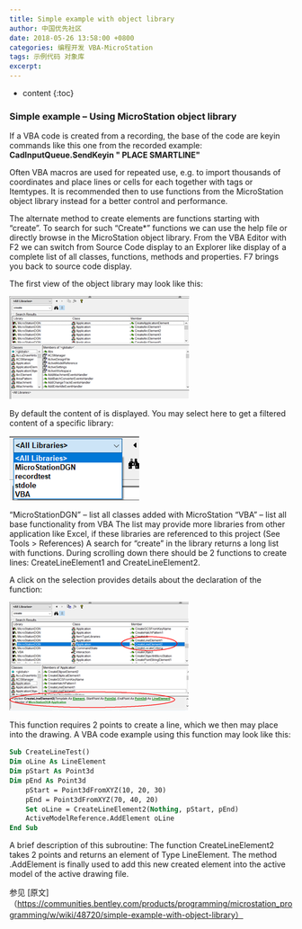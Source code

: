 ```yaml
---
title: Simple example with object library
author: 中国优先社区
date: 2018-05-26 13:58:00 +0800
categories: 编程开发 VBA-MicroStation
tags: 示例代码 对象库
excerpt: 
---
```

* content
{:toc}

### Simple example – Using MicroStation object library

If a VBA code is created from a recording, the base of the code are keyin commands like this one from the recorded example: **CadInputQueue.SendKeyin " PLACE SMARTLINE"**

Often VBA macros are used for repeated use, e.g. to import thousands of coordinates and place lines or cells for each  together with tags or Itemtypes. It is recommended then to use functions from the MicroStation object library instead for a better control and performance.

The alternate method to create elements are functions starting with “create”. To search for such “Create*” functions we can use the help file or directly browse in the MicroStation object library. From the VBA Editor with F2 we can switch from Source Code display to an Explorer like display of a complete list of all classes, functions, methods and properties. F7 brings you back to source code display.

The first view of the object library may look like this:

![](/img/2022/2022-10-28-14-21-18.png)

By default the content of <All libraries> is displayed. You may select here to get a filtered content of a specific library:

![](/img/2022/2022-10-28-14-21-26.png)

“MicroStationDGN” – list all classes added with MicroStation “VBA” – list all base functionality from VBA
The list may provide more libraries from other application like Excel, if these libraries are referenced to this project (See Tools > References) A search for “create” in the library returns a long list with functions. During scrolling down there should be 2 functions to create lines: CreateLineElement1 and CreateLineElement2.

A click on the selection provides details  about the declaration of the function:

![](/img/2022/2022-10-28-14-21-34.png)

This function requires 2 points to create a line, which we then may place into the drawing. A VBA code example using this function may look like this:

```vb
Sub CreateLineTest()
Dim oLine As LineElement
Dim pStart As Point3d
Dim pEnd As Point3d
    pStart = Point3dFromXYZ(10, 20, 30)
    pEnd = Point3dFromXYZ(70, 40, 20)
    Set oLine = CreateLineElement2(Nothing, pStart, pEnd)
    ActiveModelReference.AddElement oLine
End Sub
```

A brief description of this subroutine: The function CreateLineElement2 takes 2 points and returns an element of Type LineElement. The method .AddElement is finally used to add this new created element into the active model of the active drawing file.

参见 [原文]（https://communities.bentley.com/products/programming/microstation_programming/w/wiki/48720/simple-example-with-object-library）